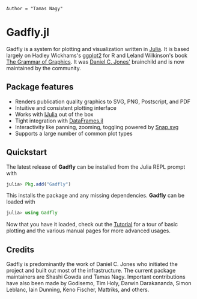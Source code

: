 ```@meta
Author = "Tamas Nagy"
```

# Gadfly.jl

Gadfly is a system for plotting and visualization written in
[Julia](https://julialang.org). It is based largely on Hadley Wickhams's
[ggplot2](http://ggplot2.org/) for R and Leland Wilkinson's book [The
Grammar of
Graphics](http://www.cs.uic.edu/~wilkinson/TheGrammarOfGraphics/GOG.html).
It was [Daniel C. Jones'](https://github.com/dcjones) brainchild and is
now maintained by the community.

## Package features

- Renders publication quality graphics to SVG, PNG, Postscript, and PDF
- Intuitive and consistent plotting interface
- Works with [IJulia](https://github.com/JuliaLang/IJulia.jl) out of the box
- Tight integration with [DataFrames.jl](https://github.com/JuliaStats/DataFrames.jl)
- Interactivity like panning, zooming, toggling powered by [Snap.svg](http://snapsvg.io/)
- Supports a large number of common plot types

## Quickstart

The latest release of **Gadfly** can be installed from the Julia REPL prompt with

```julia
julia> Pkg.add("Gadfly")
```

This installs the package and any missing dependencies. **Gadfly** can be
loaded with

```julia
julia> using Gadfly
```

Now that you have it loaded, check out the [Tutorial](@ref) for a tour of
basic plotting and the various manual pages for more advanced usages.

## Credits

Gadfly is predominantly the work of Daniel C. Jones who initiated the
project and built out most of the infrastructure. The current package
maintainers are Shashi Gowda and Tamas Nagy. Important contributions
have also been made by Godisemo, Tim Holy, Darwin Darakananda, Simon
Leblanc, Iain Dunning, Keno Fischer, Mattriks, and others.
